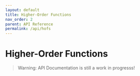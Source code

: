 ```yaml
---
layout: default
title: Higher-Order Functions
nav_order: 2
parent: API Reference
permalink: /api/hofs
---
```


# Higher-Order Functions

> Warning: API Documentation is still a work in progresss!